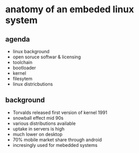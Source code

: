 # anatomy of an embeded linux system

## agenda
* linux background
* open soruce softwar & licensing
* toolchain
* bootloader
* kernel
* filesytem
* linux districbutions

## background
* Torvalds released first version of kernel 1991
* snowball effect mid 90s
* various distributions available
* uptake in servers is high
* much lower on desktop
* 70% mobile market share through android
* incresingly used for mebedded systems
